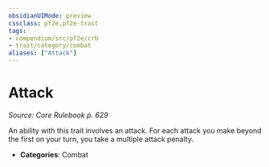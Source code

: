```yaml
---
obsidianUIMode: preview
cssclass: pf2e,pf2e-trait
tags:
- compendium/src/pf2e/crb
- trait/category/combat
aliases: ["Attack"]
---
```

# Attack  
*Source: Core Rulebook p. 629*  

An ability with this trait involves an attack. For each attack you make beyond the first on your turn, you take a multiple attack penalty.

- **Categories**: Combat